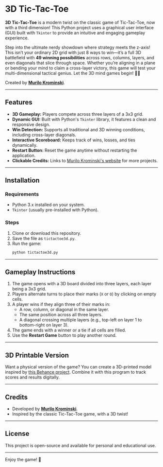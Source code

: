 # 3D Tic-Tac-Toe

**3D Tic-Tac-Toe** is a modern twist on the classic game of Tic-Tac-Toe, now with a third dimension! This Python project uses a graphical user interface (GUI) built with `Tkinter` to provide an intuitive and engaging gameplay experience.

Step into the ultimate nerdy showdown where strategy meets the z-axis! This isn’t your ordinary 2D grid with just 8 ways to win—it’s a full 3D battlefield with **49 winning possibilities** across rows, columns, layers, and even diagonals that slice through space. Whether you’re aligning in a plane or bending your mind to claim a cross-layer victory, this game will test your multi-dimensional tactical genius. Let the 3D mind games begin! 🚀🎲

Created by **[Murilo Krominski](https://murilokrominski.github.io)**.

---

## Features
- **3D Gameplay:** Players compete across three layers of a 3x3 grid.
- **Dynamic GUI:** Built with Python's `Tkinter` library, it features a clean and responsive design.
- **Win Detection:** Supports all traditional and 3D winning conditions, including cross-layer diagonals.
- **Interactive Scoreboard:** Keeps track of wins, losses, and ties dynamically.
- **Restart Button:** Reset the game anytime without restarting the application.
- **Clickable Credits:** Links to [Murilo Krominski's website](https://murilokrominski.github.io) for more projects.

---

## Installation

### Requirements
- Python 3.x installed on your system.
- `Tkinter` (usually pre-installed with Python).

### Steps
1. Clone or download this repository.
2. Save the file as `tictactoe3d.py`.
3. Run the game:
   ```bash
   python tictactoe3d.py
   ```

---

## Gameplay Instructions
1. The game opens with a 3D board divided into three layers, each layer being a 3x3 grid.
2. Players alternate turns to place their marks (`X` or `O`) by clicking on empty cells.
3. A player wins if they align three of their marks in:
   - A row, column, or diagonal in the same layer.
   - The same position across all three layers.
   - A diagonal crossing multiple layers (e.g., top-left on layer 1 to bottom-right on layer 3).
4. The game ends with a winner or a tie if all cells are filled.
5. Use the **Restart Game** button to play another round.

---

## 3D Printable Version
Want a physical version of the game? You can create a 3D-printed model inspired by [this Behance project](https://www.behance.net/gallery/3721968/3D-Tic-Tac-Toe). Combine it with this program to track scores and results digitally.

---

## Credits
- Developed by **[Murilo Krominski](https://murilokrominski.github.io)**.
- Inspired by the classic Tic-Tac-Toe game, with a 3D twist!

---

## License
This project is open-source and available for personal and educational use.

---

Enjoy the game! 🚀